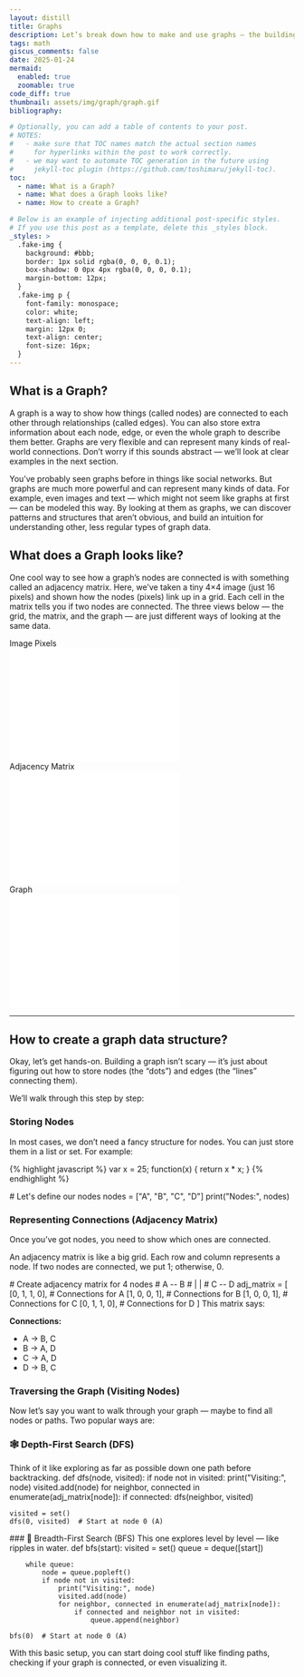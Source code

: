 ```yaml
---
layout: distill
title: Graphs
description: Let’s break down how to make and use graphs — the building blocks of networks.structure
tags: math
giscus_comments: false
date: 2025-01-24
mermaid:
  enabled: true
  zoomable: true
code_diff: true
thumbnail: assets/img/graph/graph.gif
bibliography: 

# Optionally, you can add a table of contents to your post.
# NOTES:
#   - make sure that TOC names match the actual section names
#     for hyperlinks within the post to work correctly.
#   - we may want to automate TOC generation in the future using
#     jekyll-toc plugin (https://github.com/toshimaru/jekyll-toc).
toc:
  - name: What is a Graph?
  - name: What does a Graph looks like?
  - name: How to create a Graph?

# Below is an example of injecting additional post-specific styles.
# If you use this post as a template, delete this _styles block.
_styles: >
  .fake-img {
    background: #bbb;
    border: 1px solid rgba(0, 0, 0, 0.1);
    box-shadow: 0 0px 4px rgba(0, 0, 0, 0.1);
    margin-bottom: 12px;
  }
  .fake-img p {
    font-family: monospace;
    color: white;
    text-align: left;
    margin: 12px 0;
    text-align: center;
    font-size: 16px;
  }
---
```


## What is a Graph?

A graph is a way to show how things (called nodes) are connected to each other through relationships (called edges). You can also store extra information about each node, edge, or even the whole graph to describe them better. Graphs are very flexible and can represent many kinds of real-world connections. Don’t worry if this sounds abstract — we’ll look at clear examples in the next section.

You’ve probably seen graphs before in things like social networks. But graphs are much more powerful and can represent many kinds of data. For example, even images and text — which might not seem like graphs at first — can be modeled this way. By looking at them as graphs, we can discover patterns and structures that aren’t obvious, and build an intuition for understanding other, less regular types of graph data.
## What does a Graph looks like?

One cool way to see how a graph’s nodes are connected is with something called an adjacency matrix. Here, we’ve taken a tiny 4×4 image (just 16 pixels) and shown how the nodes (pixels) link up in a grid. Each cell in the matrix tells you if two nodes are connected. The three views below — the grid, the matrix, and the graph — are just different ways of looking at the same data.


<div class="container">
  <!-- First row: 2 panels side by side -->
  <div class="row">
    <div class="panel">
      <div>Image Pixels</div>
      <svg id="grid" width="300" height="200" style="background:#fff;"></svg>
    </div>
    <div class="panel">
      <div>Adjacency Matrix</div>
      <svg id="matrix" width="300" height="200" style="background:#fff;"></svg>
    </div>
  </div>

  <!-- Second row: 1 panel centered -->
  <div class="row">
    <div class="panel">
      <div>Graph</div>
      <svg id="graph" width="300" height="200" style="background:#fff;"></svg>
    </div>
  </div>
</div>

<!-- Load D3.js from CDN -->
<script src="https://d3js.org/d3.v7.min.js"></script>

<!-- Load your custom CSS -->
<link rel="stylesheet" href="{{ '/assets/css/graph/styles.css' | relative_url}}">

<!-- Load your custom JS -->
<script src="{{ '/assets/js/graph/script.js' | relative_url}}"></script>

---

## How to create a graph data structure?

Okay, let’s get hands-on. Building a graph isn’t scary — it’s just about figuring out how to store nodes (the “dots”) and edges (the “lines” connecting them).

We’ll walk through this step by step:

### Storing Nodes

In most cases, we don’t need a fancy structure for nodes. You can just store them in a list or set. For example:

{% highlight javascript %}
<d-code block language="javascript">
  var x = 25;
  function(x) {
    return x * x;
  }
</d-code>
{% endhighlight %}

<d-code block language="javascript">
    # Let's define our nodes
    nodes = ["A", "B", "C", "D"]
    print("Nodes:", nodes)
</d-code>

### Representing Connections (Adjacency Matrix)

Once you’ve got nodes, you need to show which ones are connected.

An adjacency matrix is like a big grid. Each row and column represents a node. If two nodes are connected, we put 1; otherwise, 0.

<d-code block language="html">
    # Create adjacency matrix for 4 nodes
    # A -- B
    # |    |
    # C -- D
    adj_matrix = [
        [0, 1, 1, 0],  # Connections for A
        [1, 0, 0, 1],  # Connections for B
        [1, 0, 0, 1],  # Connections for C
        [0, 1, 1, 0],  # Connections for D
    ]
</d-code>
This matrix says:

**Connections:**
- A → B, C
- B → A, D
- C → A, D
- D → B, C

### Traversing the Graph (Visiting Nodes)
Now let’s say you want to walk through your graph — maybe to find all nodes or paths. Two popular ways are:

### 🕸️ Depth-First Search (DFS)
Think of it like exploring as far as possible down one path before backtracking.
<d-code block language="html">
    def dfs(node, visited):
        if node not in visited:
            print("Visiting:", node)
            visited.add(node)
            for neighbor, connected in enumerate(adj_matrix[node]):
                if connected:
                    dfs(neighbor, visited)

    visited = set()
    dfs(0, visited)  # Start at node 0 (A)
</d-code>
### 🌊 Breadth-First Search (BFS)
This one explores level by level — like ripples in water.

<d-code block language="html">
    def bfs(start):
        visited = set()
        queue = deque([start])

        while queue:
            node = queue.popleft()
            if node not in visited:
                print("Visiting:", node)
                visited.add(node)
                for neighbor, connected in enumerate(adj_matrix[node]):
                    if connected and neighbor not in visited:
                        queue.append(neighbor)

    bfs(0)  # Start at node 0 (A)
</d-code>
With this basic setup, you can start doing cool stuff like finding paths, checking if your graph is connected, or even visualizing it.

